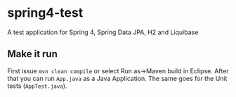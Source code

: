 spring4-test
============

A test application for Spring 4, Spring Data JPA, H2 and Liquibase

Make it run
-----------

First issue <code>mvn clean compile</code> or select Run as->Maven build in Eclipse. After that you can run <code>App.java</code> as a Java Application.
The same goes for the Unit tests (<code>AppTest.java</code>).

